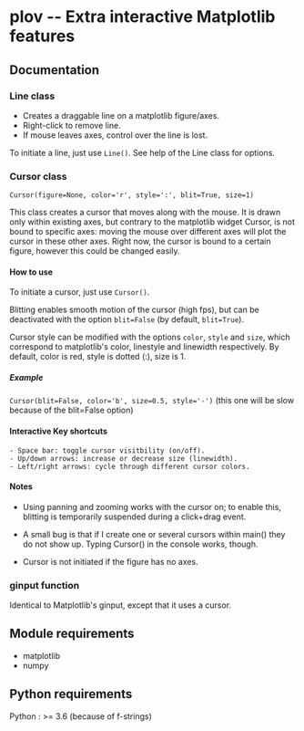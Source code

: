 # plov -- Extra interactive Matplotlib features

## Documentation

### Line class

- Creates a draggable line on a matplotlib figure/axes.
- Right-click to remove line.
- If mouse leaves axes, control over the line is lost.

To initiate a line, just use `Line()`.
See help of the Line class for options.

### Cursor class

`Cursor(figure=None, color='r', style=':', blit=True, size=1)`

This class creates a cursor that moves along with the mouse. It is drawn
only within existing axes, but contrary to the matplotlib widget Cursor,
is not bound to specific axes: moving the mouse over different axes will
plot the cursor in these other axes. Right now, the cursor is bound to a
certain figure, however this could be changed easily.

#### How to use

To initiate a cursor, just use `Cursor()`.

Blitting enables smooth motion of the cursor (high fps), but can be
deactivated with the option `blit=False` (by default, `blit=True`).

Cursor style can be modified with the options `color`, `style` and `size`, 
which correspond to matplotlib's color, linestyle and linewidth respectively.
By default, color is red, style is dotted (:), size is 1.

##### Example
`Cursor(blit=False, color='b', size=0.5, style='-')`
(this one will be slow because of the blit=False option)
    
#### Interactive Key shortcuts
    - Space bar: toggle cursor visitbility (on/off).
    - Up/down arrows: increase or decrease size (linewidth).
    - Left/right arrows: cycle through different cursor colors.

#### Notes
- Using panning and zooming works with the cursor on; to enable this, 
blitting is temporarily suspended during a click+drag event.

- A small bug is that if I create one or several cursors within main()
they do not show up. Typing Cursor() in the console works, though.

- Cursor is not initiated if the figure has no axes.

### ginput function

Identical to Matplotlib's ginput, except that it uses a cursor.

## Module requirements
- matplotlib
- numpy

## Python requirements
Python : >= 3.6 (because of f-strings)
